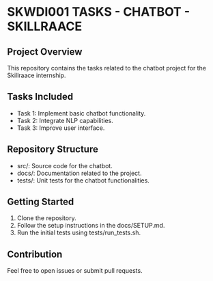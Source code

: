 # SKWDI001 TASKS - CHATBOT - SKILLRAACE

## Project Overview
This repository contains the tasks related to the chatbot project for the Skillraace internship.

## Tasks Included
- Task 1: Implement basic chatbot functionality.
- Task 2: Integrate NLP capabilities.
- Task 3: Improve user interface.

## Repository Structure
- src/: Source code for the chatbot.
- docs/: Documentation related to the project.
- tests/: Unit tests for the chatbot functionalities.

## Getting Started
1. Clone the repository.
2. Follow the setup instructions in the docs/SETUP.md.
3. Run the initial tests using tests/run_tests.sh.

## Contribution
Feel free to open issues or submit pull requests.
